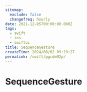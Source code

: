 ```yaml
---
sitemap:
  exclude: false
  changefreq: hourly
date: 2021-12-05T00:00:00.000Z
tags:
  - swift
  - ios
  - swiftui
title: SequenceGesture
createTime: 2024/08/02 09:19:27
permalink: /swift/pgcdm92p/
---
```


# SequenceGesture
